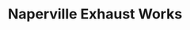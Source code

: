 ---
title: "Naperville Exhaust Works"
url: /naperville/naperville-exhaust-works/
shop: Autowerkstatt
---